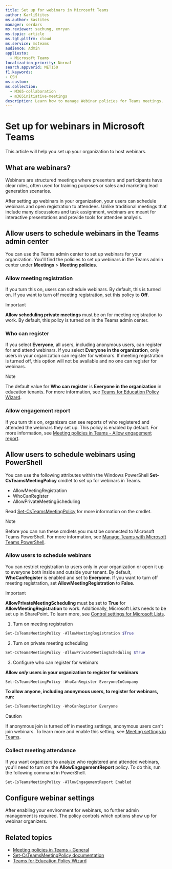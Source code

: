 ```yaml
---
title: Set up for webinars in Microsoft Teams 
author: KarliStites
ms.author: kastites
manager: serdars
ms.reviewer: sachung, emryan
ms.topic: article
ms.tgt.pltfrm: cloud
ms.service: msteams
audience: Admin
appliesto: 
  - Microsoft Teams
localization_priority: Normal
search.appverid: MET150
f1.keywords:
- CSH
ms.custom: 
ms.collection: 
  - M365-collaboration
  - m365initiative-meetings
description: Learn how to manage Webinar policies for Teams meetings.
---
```


# Set up for webinars in Microsoft Teams

This article will help you set up your organization to host webinars.

## What are webinars?

Webinars are structured meetings where presenters and participants have clear roles, often used for training purposes or sales and marketing lead generation scenarios.

After setting up webinars in your organization, your users can schedule webinars and open registration to attendees. Unlike traditional meetings that include many discussions and task assignment, webinars are meant for interactive presentations and provide tools for attendee analysis.

## Allow users to schedule webinars in the Teams admin center

You can use the Teams admin center to set up webinars for your organization. You'll find the policies to set up webinars in the Teams admin center under **Meetings** > **Meeting policies**.

### Allow meeting registration

If you turn this on, users can schedule webinars. By default, this is turned on. If you want to turn off meeting registration, set this policy to **Off**.

> [!IMPORTANT]
> **Allow scheduling private meetings** must be on for meeting registration to work. By default, this policy is turned on in the Teams admin center.

### Who can register

If you select **Everyone**, all users, including anonymous users, can register for and attend webinars. If you select **Everyone in the organization**, only users in your organization can register for webinars. If meeting registration is turned off, this option will not be available and no one can register for webinars.

> [!NOTE]
> The default value for **Who can register** is **Everyone in the organization** in education tenants. For more information, see [Teams for Education Policy Wizard](/easy-policy-setup-edu).

### Allow engagement report

If you turn this on, organizers can see reports of who registered and attended the webinars they set up. This policy is enabled by default. For more information, see [Meeting policies in Teams - Allow engagement report](meeting-policies-in-teams-general.md#allow-engagement-report).

## Allow users to schedule webinars using PowerShell

You can use the following attributes within the Windows PowerShell **Set-CsTeamsMeetingPolicy** cmdlet to set up for webinars in Teams.

- AllowMeetingRegistration
- WhoCanRegister
- AllowPrivateMeetingScheduling

Read [Set-CsTeamsMeetingPolicy](/powershell/module/skype/set-csteamsmeetingpolicy) for more information on the cmdlet.

> [!NOTE]
> Before you can run these cmdlets you must be connected to Microsoft Teams PowerShell. For more information, see [Manage Teams with Microsoft Teams PowerShell](/microsoftteams/teams-powershell-managing-teams).

### Allow users to schedule webinars

You can restrict registration to users only in your organization or open it up to everyone both inside and outside your tenant. By default, **WhoCanRegister** is enabled and set to **Everyone**. If you want to turn off meeting registration, set **AllowMeetingRegistration** to **False**.

> [!IMPORTANT]
> **AllowPrivateMeetingScheduling** must be set to **True** for **AllowMeetingRegistration** to work. Additionally, Microsoft Lists needs to be set up in SharePoint. To learn more, see [Control settings for Microsoft Lists](/sharepoint/control-lists).

1. Turn on meeting registration

```powershell
Set-CsTeamsMeetingPolicy -AllowMeetingRegistration $True
```

2. Turn on private meeting scheduling

```powershell
Set-CsTeamsMeetingPolicy -AllowPrivateMeetingScheduling $True
```

3. Configure who can register for webinars

**Allow *only* users in your organization to register for webinars**

```powershell
Set-CsTeamsMeetingPolicy -WhoCanRegister EveryoneInCompany
```

**To allow anyone, including anonymous users, to register for webinars, run:**

```powershell
Set-CsTeamsMeetingPolicy -WhoCanRegister Everyone
```

> [!CAUTION]
> If anonymous join is turned off in meeting settings, anonymous users can't join webinars. To learn more and enable this setting, see [Meeting settings in Teams](meeting-settings-in-teams.md).

### Collect meeting attendance

If you want organizers to analyze who registered and attended webinars, you'll need to turn on the **AllowEngagementReport** policy. To do this, run the following command in PowerShell.

```powershell
Set-CsTeamsMeetingPolicy -AllowEngagementReport Enabled
```

## Configure webinar settings

After enabling your environment for webinars, no further admin management is required. The policy controls which options show up for webinar organizers.

## Related topics

- [Meeting policies in Teams - General](meeting-policies-in-teams-general.md)
- [Set-CsTeamsMeetingPolicy documentation](/powershell/module/skype/set-csteamsmeetingpolicy)
- [Teams for Education Policy Wizard](/easy-policy-setup-edu)
